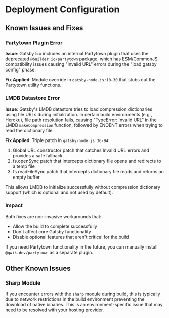 # Deployment Configuration

## Known Issues and Fixes

### Partytown Plugin Error

**Issue**: Gatsby 5.x includes an internal Partytown plugin that uses the deprecated `@builder.io/partytown` package, which has ESM/CommonJS compatibility issues causing "Invalid URL" errors during the "load gatsby config" phase.

**Fix Applied**: Module override in `gatsby-node.js:10-30` that stubs out the Partytown utility functions.

### LMDB Datastore Error

**Issue**: Gatsby's LMDB datastore tries to load compression dictionaries using file URLs during initialization. In certain build environments (e.g., Heroku), file path resolution fails, causing "TypeError: Invalid URL" in the LMDB `makeCompression` function, followed by ENOENT errors when trying to read the dictionary file.

**Fix Applied**: Triple patch in `gatsby-node.js:36-94`:
1. Global URL constructor patch that catches Invalid URL errors and provides a safe fallback
2. fs.openSync patch that intercepts dictionary file opens and redirects to a temp file
3. fs.readFileSync patch that intercepts dictionary file reads and returns an empty buffer

This allows LMDB to initialize successfully without compression dictionary support (which is optional and not used by default).

### Impact

Both fixes are non-invasive workarounds that:
- Allow the build to complete successfully
- Don't affect core Gatsby functionality
- Disable optional features that aren't critical for the build

If you need Partytown functionality in the future, you can manually install `@qwik.dev/partytown` as a separate plugin.

## Other Known Issues

### Sharp Module

If you encounter errors with the `sharp` module during build, this is typically due to network restrictions in the build environment preventing the download of native binaries. This is an environment-specific issue that may need to be resolved with your hosting provider.
